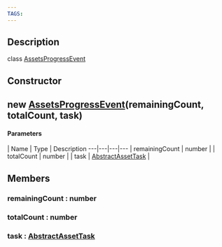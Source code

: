```yaml
---
TAGS:
---
```

## Description

class [AssetsProgressEvent](/classes/3.1/AssetsProgressEvent)



## Constructor

## new [AssetsProgressEvent](/classes/3.1/AssetsProgressEvent)(remainingCount, totalCount, task)



#### Parameters
 | Name | Type | Description
---|---|---|---
 | remainingCount | number | 
 | totalCount | number | 
 | task | [AbstractAssetTask](/classes/3.1/AbstractAssetTask) | 
## Members

### remainingCount : number


### totalCount : number


### task : [AbstractAssetTask](/classes/3.1/AbstractAssetTask)


